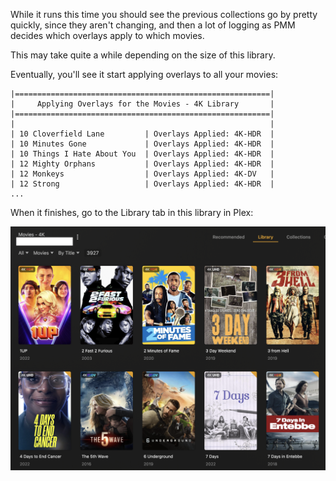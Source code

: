 While it runs this time you should see the previous collections go by pretty quickly, since they aren't changing, and then a lot of logging as PMM decides which overlays apply to which movies.

This may take quite a while depending on the size of this library.

Eventually, you'll see it start applying overlays to all your movies:

``` { .shell .no-copy }
|=========================================================|
|     Applying Overlays for the Movies - 4K Library       |
|=========================================================|
|                                                         |
| 10 Cloverfield Lane         | Overlays Applied: 4K-HDR  |
| 10 Minutes Gone             | Overlays Applied: 4K-HDR  |
| 10 Things I Hate About You  | Overlays Applied: 4K-HDR  |
| 12 Mighty Orphans           | Overlays Applied: 4K-HDR  |
| 12 Monkeys                  | Overlays Applied: 4K-DV   |
| 12 Strong                   | Overlays Applied: 4K-HDR  |
...
```

When it finishes, go to the Library tab in this library in Plex:

![Overlaid posters](../overlays.png)
